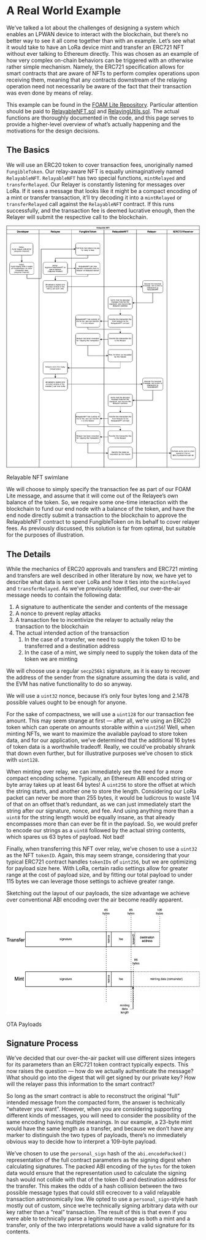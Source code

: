 # A Real World Example

We’ve talked a lot about the challenges of designing a system which enables an LPWAN device to interact with the blockchain, but there’s no better way to see it all come together than with an example. Let’s see what it would take to have an LoRa device mint and transfer an ERC721 NFT without ever talking to Ethereum directly. This was chosen as an example of how very complex on-chain behaviors can be triggered with an otherwise rather simple mechanism. Namely, the ERC721 specification allows for smart contracts that are aware of NFTs to perform complex operations upon receiving them, meaning that any contracts downstream of the relaying operation need not necessarily be aware of the fact that their transaction was even done by means of relay.

This example can be found in the [FOAM Lite Repository](https://github.com/f-o-a-m/foam.lite). Particular attention should be paid to [RelayableNFT.sol](https://github.com/f-o-a-m/foam.lite/blob/main/contracts/RelayableNFT.sol) and [RelayingUtils.sol](https://github.com/f-o-a-m/foam.lite/blob/main/contracts/RelayingUtils.sol). The actual functions are thoroughly documented in the code, and this page serves to provide a higher-level overview of what’s actually happening and the motivations for the design decisions.

## The Basics

We will use an ERC20 token to cover transaction fees, unoriginally named `FungibleToken`. Our relay-aware NFT is equally unimaginatively named `RelayableNFT`. `RelayableNFT` has two special functions, `mintRelayed` and `transferRelayed`. Our Relayer is constantly listening for messages over LoRa. If it sees a message that looks like it might be a compact encoding of a mint or transfer transaction, it’ll try decoding it into a `mintRelayed` or `transferRelayed` call against the `RelayableNFT` contract. If this runs successfully, and the transaction fee is deemed lucrative enough, then the Relayer will submit the respective call to the blockchain.

![Relayable NFT swimlane](images/relayablenft-swimlane.png)

Relayable NFT swimlane

We will choose to simply specify the transaction fee as part of our FOAM Lite message, and assume that it will come out of the Relayee’s own balance of the token. So, we require some one-time interaction with the blockchain to fund our end node with a balance of the token, and have the end node directly submit a transaction to the blockchain to approve the RelayableNFT contract to spend FungibleToken on its behalf to cover relayer fees. As previously discussed, this solution is far from optimal, but suitable for the purposes of illustration.

## The Details

While the mechanics of ERC20 approvals and transfers and ERC721 minting and transfers are well described in other literature by now, we have yet to describe what data is sent over LoRa and how it ties into the `mintRelayed` and `transferRelayed`. As we’ve previously identified, our over-the-air message needs to contain the following data:

1. A signature to authenticate the sender and contents of the message
2. A nonce to prevent replay attacks
3. A transaction fee to incentivize the relayer to actually relay the transaction to the blockchain
4. The actual intended action of the transaction
    1. In the case of a transfer, we need to supply the token ID to be transferred and a destination address
    2. In the case of a mint, we simply need to supply the token data of the token we are minting

We will choose use a regular `secp256k1` signature, as it is easy to recover the address of the sender from the signature assuming the data is valid, and the EVM has native functionality to do so anyway.

We will use a `uint32` nonce, because it’s only four bytes long and 2.147B possible values ought to be enough for anyone.

For the sake of compactness, we will use a `uint128` for our transaction fee amount. This may seem strange at first — after all, we’re using an ERC20 token which can operate on amounts storable within a `uint256`! Well, when minting NFTs, we want to maximize the available payload to store token data, and for our application, we’ve determined that the additional 16 bytes of token data is a worthwhile tradeoff. Really, we could’ve probably shrank that down even further, but for illustrative purposes we’ve chosen to stick with `uint128`.

When minting over relay, we can immediately see the need for a more compact encoding scheme. Typically, an Ethereum ABI encoded string or byte array takes up at least 64 bytes! A `uint256` to store the offset at which the string starts, and another one to store the length. Considering our LoRa packet can never be more than 255 bytes, it would be ludicrous to waste 1/4 of that on an offset that’s redundant, as we can just immediately start the string after our signature, nonce, and fee. And using anything more than a `uint8` for the string length would be equally insane, as that already encompasses more than can ever be fit in the payload. So, we would prefer to encode our strings as a `uint8` followed by the actual string contents, which spares us 63 bytes of payload. Not bad!

Finally, when transferring this NFT over relay, we’ve chosen to use a `uint32` as the NFT `tokenID`. Again, this may seem strange, considering that your typical ERC721 contract handles `tokenIDs` of `uint256`, but we are optimizing for payload size here. With LoRa, certain radio settings allow for greater range at the cost of payload size, and by fitting our total payload to under 115 bytes we can leverage those settings to achieve greater range.

Sketching out the layout of our payloads, the size advantage we achieve over conventional ABI encoding over the air become readily apparent.

![OTA Payloads](images/ota-payloads.png)

OTA Payloads

## Signature Process

We’ve decided that our over-the-air packet will use different sizes integers for its parameters than an ERC721 token contract typically expects. This now raises the question — how do we actually authenticate the message? What should go into the digest that will get signed by our private key? How will the relayer pass this information to the smart contract?

So long as the smart contract is able to reconstruct the original “full” intended message from the compacted form, the answer is technically “whatever you want”. However, when you are considering supporting different kinds of messages, you will need to consider the possibility of the same encoding having multiple meanings. In our example, a 23-byte mint would have the same length as a transfer, and because we don’t have any marker to distinguish the two types of payloads, there’s no immediately obvious way to decide how to interpret a 109-byte payload.

We’ve chosen to use the `personal_sign` hash of the `abi.encodePacked()` representation of the full contract parameters as the signing digest when calculating signatures. The packed ABI encoding of the `bytes` for the token data would ensure that the representation used to calculate the signing hash would not collide with that of the token ID and destination address for the transfer. This makes the odds of a hash collision between the two possible message types that could still ecrecover to a valid relayable transaction astronomically low. We opted to use a `personal_sign`-style hash mostly out of custom, since we’re technically signing arbitrary data with our key rather than a “real” transaction. The result of this is that even if you were able to technically parse a legitimate message as both a mint and a transfer, only of the two interpretations would have a valid signature for its contents.